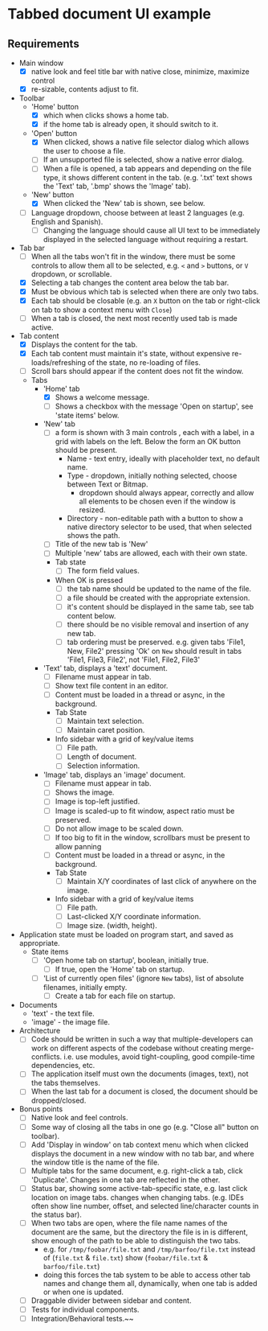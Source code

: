 # Tabbed document UI example

## Requirements

- Main window
  - [x] native look and feel title bar with native close, minimize, maximize control
  - [x] re-sizable, contents adjust to fit.
- Toolbar
  - 'Home' button
    - [x] which when clicks shows a home tab.
    - [x] if the home tab is already open, it should switch to it.
  - 'Open' button
    - [x] When clicked, shows a native file selector dialog which allows the user to choose a file.
    - [ ] If an unsupported file is selected, show a native error dialog.
    - [ ] When a file is opened, a tab appears and depending on the file type, it shows different content in the tab. (e.g. '.txt' text shows the 'Text' tab, '.bmp' shows the 'Image' tab).
  - 'New' button
    - [x] When clicked the 'New' tab is shown, see below.
  - [ ] Language dropdown, choose between at least 2 languages (e.g. English and Spanish).
    - [ ] Changing the language should cause all UI text to be immediately displayed in the selected language without requiring a restart.
- Tab bar
  - [ ] When all the tabs won't fit in the window, there must be some controls to allow them all to be selected, e.g. `<` and `>` buttons, or `V` dropdown, or scrollable.
  - [x] Selecting a tab changes the content area below the tab bar.
  - [x] Must be obvious which tab is selected when there are only two tabs.
  - [x] Each tab should be closable (e.g. an `X` button on the tab or right-click on tab to show a context menu with `Close`)
  - [ ] When a tab is closed, the next most recently used tab is made active.
- Tab content
  - [x] Displays the content for the tab.
  - [x] Each tab content must maintain it's state, without expensive re-loads/refreshing of the state, no re-loading of files.
  - [ ] Scroll bars should appear if the content does not fit the window.
  - Tabs
    - 'Home' tab
      - [x] Shows a welcome message.
      - [ ] Shows a checkbox with the message 'Open on startup', see 'state items' below.
    - 'New' tab
      - [ ] a form is shown with 3 main controls , each with a label, in a grid with labels on the left. Below the form an OK button should be present.
        - Name - text entry, ideally with placeholder text, no default name.
        - Type - dropdown, initially nothing selected, choose between Text or Bitmap.
          - dropdown should always appear, correctly and allow all elements to be chosen even if the window is resized.
        - Directory - non-editable path with a button to show a native directory selector to be used, that when selected shows the path.
      - [ ] Title of the new tab is 'New'
      - [ ] Multiple 'new' tabs are allowed, each with their own state.
      - Tab state
        - [ ] The form field values.
      - When OK is pressed
        - [ ] the tab name should be updated to the name of the file.
        - [ ] a file should be created with the appropriate extension.
        - [ ] it's content should be displayed in the same tab, see tab content below.
        - [ ] there should be no visible removal and insertion of any new tab.
        - [ ] tab ordering must be preserved.  e.g. given tabs 'File1, New, File2' pressing 'Ok' on `New` should result in tabs 'File1, File3, File2', not 'File1, File2, File3'
    - 'Text' tab, displays a 'text' document.
      - [ ] Filename must appear in tab.
      - [ ] Show text file content in an editor.
      - [ ] Content must be loaded in a thread or async, in the background.
      - Tab State
        - [ ] Maintain text selection.
        - [ ] Maintain caret position.
      - Info sidebar with a grid of key/value items
        - [ ] File path.
        - [ ] Length of document.
        - [ ] Selection information.
    - 'Image' tab, displays an 'image' document.
      - [ ] Filename must appear in tab.
      - [ ] Shows the image.
      - [ ] Image is top-left justified.
      - [ ] Image is scaled-up to fit window, aspect ratio must be preserved.
      - [ ] Do not allow image to be scaled down.
      - [ ] If too big to fit in the window, scrollbars must be present to allow panning
      - [ ] Content must be loaded in a thread or async, in the background.
      - Tab State
        - [ ] Maintain X/Y coordinates of last click of anywhere on the image.
      - Info sidebar with a grid of key/value items
        - [ ] File path.
        - [ ] Last-clicked X/Y coordinate information.
        - [ ] Image size. (width, height).
- Application state must be loaded on program start, and saved as appropriate.
  - State items
    - [ ] 'Open home tab on startup', boolean, initially true.
      - [ ] If true, open the 'Home' tab on startup.
    - [ ] 'List of currently open files' (ignore `New` tabs), list of absolute filenames, initially empty.
      - [ ] Create a tab for each file on startup.
- Documents
  - 'text' - the text file.
  - 'image' - the image file.
- Architecture
  - [ ] Code should be written in such a way that multiple-developers can work on different aspects of the codebase without creating merge-conflicts. i.e. use modules, avoid tight-coupling, good compile-time dependencies, etc.
  - [ ] The application itself must own the documents (images, text), not the tabs themselves.
  - [ ] When the last tab for a document is closed, the document should be dropped/closed.
- Bonus points
  - [ ] Native look and feel controls.
  - [ ] Some way of closing all the tabs in one go (e.g. "Close all" button on toolbar).
  - [ ] Add 'Display in window' on tab context menu which when clicked displays the document in a new window with no tab bar, and where the window title is the name of the file.
  - [ ] Multiple tabs for the same document, e.g. right-click a tab, click 'Duplicate'.  Changes in one tab are reflected in the other.
  - [ ] Status bar, showing some active-tab-specific state, e.g. last click location on image tabs. changes when changing tabs. (e.g. IDEs often show line number, offset, and selected line/character counts in the status bar).
  - [ ] When two tabs are open, where the file name names of the document are the same, but the directory the file is in is different, show enough of the path to be able to distinguish the two tabs.
    - e.g. for `/tmp/foobar/file.txt` and `/tmp/barfoo/file.txt` instead of (`file.txt` & `file.txt`) show (`foobar/file.txt` & `barfoo/file.txt`)
    - doing this forces the tab system to be able to access other tab names and change them all, dynamically, when one tab is added or when one is updated.
  - [ ] Draggable divider between sidebar and content.
  - [ ] Tests for individual components.
  - [ ] Integration/Behavioral tests.~~
